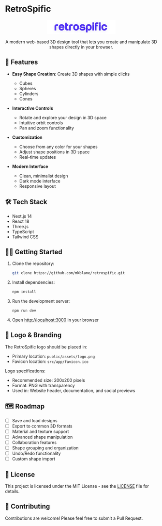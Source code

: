 # RetroSpific

<div align="center">
  <!-- Logo will go here -->
  <img src="public/assets/logo.png" alt="RetroSpific Logo"/>
  
  A modern web-based 3D design tool that lets you create and manipulate 3D shapes directly in your browser.
</div>

## 🚀 Features

- **Easy Shape Creation**: Create 3D shapes with simple clicks
  - Cubes
  - Spheres
  - Cylinders
  - Cones

- **Interactive Controls**
  - Rotate and explore your design in 3D space
  - Intuitive orbit controls
  - Pan and zoom functionality

- **Customization**
  - Choose from any color for your shapes
  - Adjust shape positions in 3D space
  - Real-time updates

- **Modern Interface**
  - Clean, minimalist design
  - Dark mode interface
  - Responsive layout

## 🛠️ Tech Stack

- Next.js 14
- React 18
- Three.js
- TypeScript
- Tailwind CSS

## 🏃‍♂️ Getting Started

1. Clone the repository:
   ```bash
   git clone https://github.com/mkblane/retrospific.git
   ```

2. Install dependencies:
   ```bash
   npm install
   ```

3. Run the development server:
   ```bash
   npm run dev
   ```

4. Open [http://localhost:3000](http://localhost:3000) in your browser

## 🎨 Logo & Branding

The RetroSpific logo should be placed in:
- Primary location: `public/assets/logo.png`
- Favicon location: `src/app/favicon.ico`

Logo specifications:
- Recommended size: 200x200 pixels
- Format: PNG with transparency
- Used in: Website header, documentation, and social previews

## 🗺️ Roadmap

- [ ] Save and load designs
- [ ] Export to common 3D formats
- [ ] Material and texture support
- [ ] Advanced shape manipulation
- [ ] Collaboration features
- [ ] Shape grouping and organization
- [ ] Undo/Redo functionality
- [ ] Custom shape import

## 📝 License

This project is licensed under the MIT License - see the [LICENSE](LICENSE) file for details.

## 🤝 Contributing

Contributions are welcome! Please feel free to submit a Pull Request.
